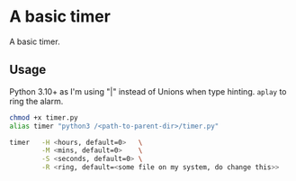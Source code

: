 # A basic timer

A basic timer.

## Usage 

Python 3.10+ as I'm using "|" instead of Unions when type hinting.
`aplay` to ring the alarm.

``` bash
chmod +x timer.py
alias timer "python3 /<path-to-parent-dir>/timer.py"

timer   -H <hours, default=0>   \
        -M <mins, default=0>    \
        -S <seconds, default=0> \
        -R <ring, default=<some file on my system, do change this>>
```
